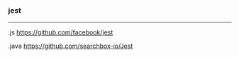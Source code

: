 ### jest
---
.js
https://github.com/facebook/jest

.java
https://github.com/searchbox-io/Jest

```
```

```
```

```
```


